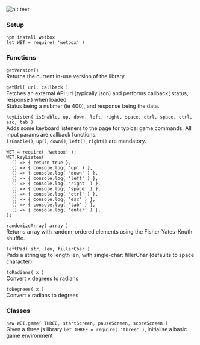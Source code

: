 ![alt text](https://onitz.github.io/npm-wetbox/trump.svg "Make Prototypes Great Again.")

### Setup ### 
`npm install wetbox`  
`let WET = require( 'wetbox' )` 

### Functions ### 
`getVersion()`  
Returns the current in-use version of the library

`getUrl( url, callback )`  
Fetches an external API url (typically json) and performs callback( status, response ) when loaded.  
Status being a nubmer (ie 400), and response being the data.

`keyListen( isEnable, up, down, left, right, space, ctrl, space, ctrl, esc, tab )`  
Adds some keyboard listeners to the page for typical game commands. All input params are callback functions.  
`isEnable()`, `up()`, `down()`, `left()`, `right()` are mandatory.
```
WET = require( 'wetbox' );
WET.keyListen( 
  () => { return true },
  () => { console.log( 'up' ) },
  () => { console.log( 'down' ) },
  () => { console.log( 'left' ) },
  () => { console.log( 'right' ) },
  () => { console.log( 'space' ) },
  () => { console.log( 'ctrl' ) },
  () => { console.log( 'esc' ) },
  () => { console.log( 'tab' ) },
  () => { console.log( 'enter' ) },
);
```


`randomizeArray( array )`  
Returns array with random-ordered elements using the Fisher-Yates-Knuth shuffle.

`leftPad( str, len, fillerChar )`  
Pads a string up to length len, with single-char: fillerChar (defaults to space character) 

`toRadians( x )`  
Convert x degrees to radians 

`toDegrees( x )`  
Convert x radians to degrees

### Classes ### 
`new WET.game( THREE, startScreen, pauseScreen, scoreScreen )`  
Given a three.js library `let THREE = require( 'three' )`, initialise a basic game environment
